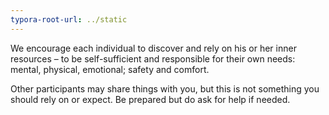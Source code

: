 ```yaml
---
typora-root-url: ../static
---
```


We encourage each individual to discover and rely on his or her inner resources – to be self-sufficient and responsible for their own needs: mental, physical, emotional; safety and comfort. 

Other participants may share things with you, but this is not something you should rely on or expect.  Be prepared but do ask for help if needed.


​			
​		
​	
​		
​	
​	


​			
​		
​	


​		
​			
​		
​	